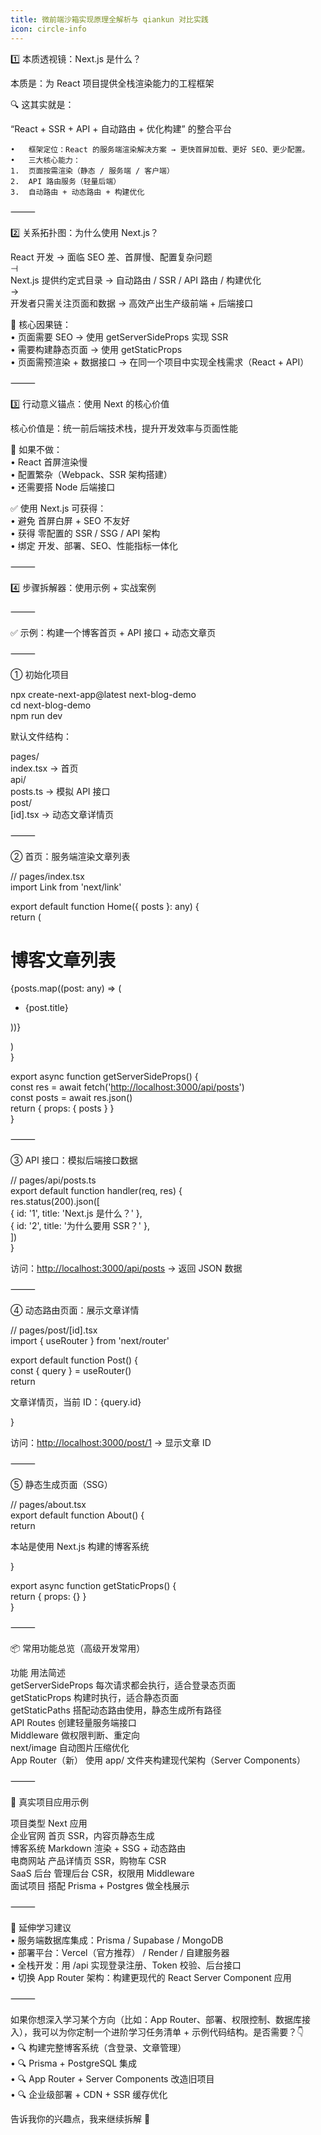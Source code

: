 ```yaml
---
title: 微前端沙箱实现原理全解析与 qiankun 对比实践
icon: circle-info
---
```

1️⃣ 本质透视镜：Next.js 是什么？

本质是：为 React 项目提供全栈渲染能力的工程框架

🔍 这其实就是：

“React + SSR + API + 自动路由 + 优化构建” 的整合平台

```plain
•	框架定位：React 的服务端渲染解决方案 → 更快首屏加载、更好 SEO、更少配置。
•	三大核心能力：
1.	页面按需渲染（静态 / 服务端 / 客户端）
2.	API 路由服务（轻量后端）
3.	自动路由 + 动态路由 + 构建优化
```

⸻

2️⃣ 关系拓扑图：为什么使用 Next.js？

React 开发 → 面临 SEO 差、首屏慢、配置复杂问题  
          ⊣  
   Next.js 提供约定式目录 → 自动路由 / SSR / API 路由 / 构建优化  
          →  
开发者只需关注页面和数据 → 高效产出生产级前端 + 后端接口

🔗 核心因果链：  
    •	页面需要 SEO → 使用 getServerSideProps 实现 SSR  
    •	需要构建静态页面 → 使用 getStaticProps  
    •	页面需预渲染 + 数据接口 → 在同一个项目中实现全栈需求（React + API）

⸻

3️⃣ 行动意义锚点：使用 Next 的核心价值

核心价值是：统一前后端技术栈，提升开发效率与页面性能

📌 如果不做：  
    •	React 首屏渲染慢  
    •	配置繁杂（Webpack、SSR 架构搭建）  
    •	还需要搭 Node 后端接口

✅ 使用 Next.js 可获得：  
    •	避免 首屏白屏 + SEO 不友好  
    •	获得 零配置的 SSR / SSG / API 架构  
    •	绑定 开发、部署、SEO、性能指标一体化

⸻

4️⃣ 步骤拆解器：使用示例 + 实战案例

⸻

✅ 示例：构建一个博客首页 + API 接口 + 动态文章页

⸻

① 初始化项目

npx create-next-app@latest next-blog-demo  
cd next-blog-demo  
npm run dev

默认文件结构：

pages/  
  index.tsx       -> 首页  
  api/  
    posts.ts      -> 模拟 API 接口  
  post/  
    [id].tsx      -> 动态文章详情页



⸻

② 首页：服务端渲染文章列表

// pages/index.tsx  
import Link from 'next/link'

export default function Home({ posts }: any) {  
  return (

# 博客文章列表 
 {posts.map((post: any) => ( 

+ {post.title} 

 ))} 

  )  
}

export async function getServerSideProps() {  
  const res = await fetch('[http://localhost:3000/api/posts](http://localhost:3000/api/posts)')  
  const posts = await res.json()  
  return { props: { posts } }  
}



⸻

③ API 接口：模拟后端接口数据

// pages/api/posts.ts  
export default function handler(req, res) {  
  res.status(200).json([  
    { id: '1', title: 'Next.js 是什么？' },  
    { id: '2', title: '为什么要用 SSR？' },  
  ])  
}

访问：[http://localhost:3000/api/posts](http://localhost:3000/api/posts) → 返回 JSON 数据

⸻

④ 动态路由页面：展示文章详情

// pages/post/[id].tsx  
import { useRouter } from 'next/router'

export default function Post() {  
  const { query } = useRouter()  
  return 

文章详情页，当前 ID：{query.id} 

}

访问：[http://localhost:3000/post/1](http://localhost:3000/post/1) → 显示文章 ID

⸻

⑤ 静态生成页面（SSG）

// pages/about.tsx  
export default function About() {  
  return 

本站是使用 Next.js 构建的博客系统 

}

export async function getStaticProps() {  
  return { props: {} }  
}



⸻

📦 常用功能总览（高级开发常用）

功能	用法简述  
getServerSideProps	每次请求都会执行，适合登录态页面  
getStaticProps	构建时执行，适合静态页面  
getStaticPaths	搭配动态路由使用，静态生成所有路径  
API Routes	创建轻量服务端接口  
Middleware	做权限判断、重定向  
next/image	自动图片压缩优化  
App Router（新）	使用 app/ 文件夹构建现代架构（Server Components）



⸻

🚀 真实项目应用示例

项目类型	Next 应用  
企业官网	首页 SSR，内容页静态生成  
博客系统	Markdown 渲染 + SSG + 动态路由  
电商网站	产品详情页 SSR，购物车 CSR  
SaaS 后台	管理后台 CSR，权限用 Middleware  
面试项目	搭配 Prisma + Postgres 做全栈展示



⸻

🧩 延伸学习建议  
    •	服务端数据库集成：Prisma / Supabase / MongoDB  
    •	部署平台：Vercel（官方推荐） / Render / 自建服务器  
    •	全栈开发：用 /api 实现登录注册、Token 校验、后台接口  
    •	切换 App Router 架构：构建更现代的 React Server Component 应用

⸻

如果你想深入学习某个方向（比如：App Router、部署、权限控制、数据库接入），我可以为你定制一个进阶学习任务清单 + 示例代码结构。是否需要？👇  
    •	🔍 构建完整博客系统（含登录、文章管理）  
    •	🔍 Prisma + PostgreSQL 集成  
    •	🔍 App Router + Server Components 改造旧项目  
    •	🔍 企业级部署 + CDN + SSR 缓存优化

告诉我你的兴趣点，我来继续拆解 🚀

